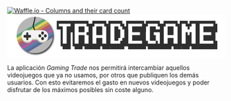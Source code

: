 [![Waffle.io - Columns and their card count](https://badge.waffle.io/jlnarvaez/tradegame.svg?columns=all)](https://waffle.io/jlnarvaez/tradegame)
<br>
<img align="center" src="/web/titulo.png" alt="TradeGame">

La aplicación *Gaming Trade* nos permitirá intercambiar aquellos videojuegos que ya no usamos, por otros que publiquen los demás usuarios. Con esto evitaremos el gasto en nuevos videojuegos y poder disfrutar de los máximos posibles sin coste alguno.
